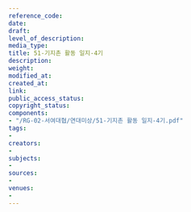 ```yaml
---
reference_code: 
date: 
draft: 
level_of_description: 
media_type: 
title: 51-기지촌 활동 일지-4기
description: 
weight: 
modified_at: 
created_at: 
link: 
public_access_status: 
copyright_status: 
components:
- "/RG-02-서여대협/연대미상/51-기지촌 활동 일지-4기.pdf"
tags:
- 
creators:
- 
subjects:
- 
sources:
- 
venues:
- 
---
```

